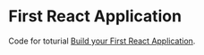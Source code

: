 # First React Application

Code for toturial [Build your First React Application](https://egghead.io/series/build-your-first-react-js-application).
